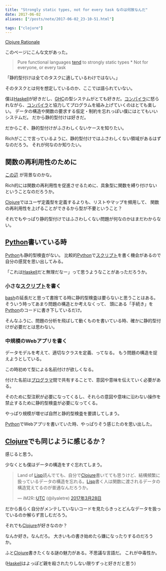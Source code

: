 ```yaml
---
title: "Strongly static types, not for every task なのは何故なんだ"
date: 2017-06-02
aliases: ["/posts/note/2017-06-02_23-10-51.html"]

tags: ["clojure"]
---
```


[Clojure Rationale](https://clojure.org/about/rationale)

このページにこんな文があった。

> Pure functional languages [tend](http://d.hatena.ne.jp/keyword/tend) to strongly static types \* Not for everyone, or every task

「静的型付けは全てのタスクに適しているわけではない。」

そのタスクとは何を想定しているのか、ここでは語られていない。

僕は[Haskell](http://d.hatena.ne.jp/keyword/Haskell)が好きだし、[GHC](http://d.hatena.ne.jp/keyword/GHC)の型システムがとても好きだ。[コンパイラ](http://d.hatena.ne.jp/keyword/%A5%B3%A5%F3%A5%D1%A5%A4%A5%E9)に怒られながら、[コンパイラ](http://d.hatena.ne.jp/keyword/%A5%B3%A5%F3%A5%D1%A5%A4%A5%E9)と協力してプログラムを組み上げていくのはとても楽しい。 データの構造や関数の要求する仮定・制約を忘れっぽい僕にはとてもいいシステムだ。 だから静的型付けは好きだ。

だからこそ、静的型付けがふさわしくないケースを知りたい。

Richがここで言っているように、静的型付けではふさわしくない領域があるはずなのだろう。 それが何なのか知りたい。

## 関数の再利用性のために

[この辺](https://softwareengineering.stackexchange.com/questions/199217/what-did-rich-hickey-mean-when-he-said-all-that-specificity-of-interfaces-cla) が背景なのかな。

Rich的には関数の再利用性を促進させるために、具象型に関数を縛り付けないということなのだろうか。

[Clojure](http://d.hatena.ne.jp/keyword/Clojure)ではユーザ定義型を定義するよりも、リストやマップを頻用して、 関数の再利用性を上げることができるから型が不要ということ？

それでもやっぱり静的型付けではふさわしくない問題が何なのかはまだわからない。

## [Python](http://d.hatena.ne.jp/keyword/Python)書いている時

[Python](http://d.hatena.ne.jp/keyword/Python)も静的型検査がない。 比較的[Python](http://d.hatena.ne.jp/keyword/Python)で[スクリプト](http://d.hatena.ne.jp/keyword/%A5%B9%A5%AF%A5%EA%A5%D7%A5%C8)を書く機会があるので自分の感覚を思い出してみる。

「これは[Haskell](http://d.hatena.ne.jp/keyword/Haskell)だと無理だなー」って思うようなことがあっただろうか。

### 小さな[スクリプト](http://d.hatena.ne.jp/keyword/%A5%B9%A5%AF%A5%EA%A5%D7%A5%C8)を書く

[bash](http://d.hatena.ne.jp/keyword/bash)の延長だと思って書捨てる時に静的型検査は要らないと思うことはある。 そういう時ってあまり問題の構造とか考えなくって、 頭にある「手続き」を[Python](http://d.hatena.ne.jp/keyword/Python)のコードに書き下しているだけ。

そんなふうに、問題の分析を飛ばして動くものを書いている時、確かに静的型付けが必要だとは思わない。

### 中規模のWebアプリを書く

データモデルを考えて、適切なクラスを定義、ってなる。 もう問題の構造を捉えようとしている。

この時初めて型による名前付けが欲しくなる。

付けた名前は[プログラマ](http://d.hatena.ne.jp/keyword/%A5%D7%A5%ED%A5%B0%A5%E9%A5%DE)間で共有することで、意図や意味を伝えていく必要がある。

そのために型注釈が必要になってくるし、それらの意図や意味に沿わない操作を禁止するために静的型検査が必要になってくる。

やっぱり規模が増せば自然と静的型検査を要請してしまう。

[Python](http://d.hatena.ne.jp/keyword/Python)でWebアプリを書いていた時、やっぱりそう感じたのを思い出した。

## [Clojure](http://d.hatena.ne.jp/keyword/Clojure)でも同じように感じるか？

感じると思う。

少なくとも僕はデータの構造をすぐ忘れてしまう。

> Land of [Lisp](http://d.hatena.ne.jp/keyword/Lisp)読んでても、自分で[Clojure](http://d.hatena.ne.jp/keyword/Clojure)書いてても思うけど、結構頻繁に扱っているデータの構造を忘れる。[Lisp](http://d.hatena.ne.jp/keyword/Lisp)書く人は関数に渡されるデータの構造覚えてるのが普通なんだろうか。
> 
> — iM2R::[UTC](http://d.hatena.ne.jp/keyword/UTC) (@ilyaletre) [2017年3月28日](https://twitter.com/ilyaletre/status/846712870310064129)

<script async src="//platform.twitter.com/widgets.js" charset="utf-8"></script>

だから長らく自分がメンテしていないコードを見たらきっとどんなデータを扱っているのか解らず苦しむだろう。

それでも[Clojure](http://d.hatena.ne.jp/keyword/Clojure)が好きなのか？

なんか好き。なんだろ。 大きいもの書き始めたら嫌になったりするのだろうか。

ふと[Clojure](http://d.hatena.ne.jp/keyword/Clojure)書きたくなる謎の魅力がある。不思議な言語だ。 これが中毒性か。

([Haskell](http://d.hatena.ne.jp/keyword/Haskell)はよっぽど親を殺されたりしない限りずっと好きだと思う)

